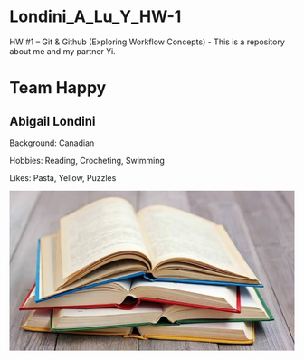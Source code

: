 # Londini_A_Lu_Y_HW-1
HW #1 – Git &amp; Github (Exploring Workflow Concepts) - This is a repository about me and my partner Yi.

# Team Happy

## Abigail Londini

Background: Canadian

Hobbies: Reading, Crocheting, Swimming 

Likes: Pasta, Yellow, Puzzles

![Books](images/Books.jpg)
